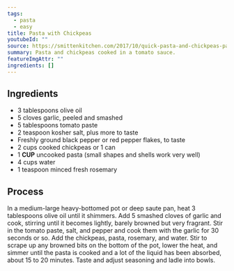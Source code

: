 ```yaml
---
tags:
  - pasta
  - easy
title: Pasta with Chickpeas
youtubeId: ""
source: https://smittenkitchen.com/2017/10/quick-pasta-and-chickpeas-pasta-e-ceci/
summary: Pasta and chickpeas cooked in a tomato sauce.
featureImgAttr: ""
ingredients: []
---
```


## Ingredients

- 3 tablespoons olive oil
- 5 cloves garlic, peeled and smashed
- 5 tablespoons tomato paste
- 2 teaspoon kosher salt, plus more to taste
- Freshly ground black pepper or red pepper flakes, to taste
- 2 cups cooked chickpeas or 1 can
- 1 **CUP** uncooked pasta (small shapes and shells work very well)
- 4 cups water
- 1 teaspoon minced fresh rosemary

## Process

In a medium-large heavy-bottomed pot or deep saute pan, heat 3 tablespoons olive oil until it shimmers. Add 5 smashed cloves of garlic and cook, stirring until it becomes lightly, barely browned but very fragrant. Stir in the tomato paste, salt, and pepper and cook them with the garlic for 30 seconds or so. Add the chickpeas, pasta, rosemary, and water. Stir to scrape up any browned bits on the bottom of the pot, lower the heat, and simmer until the pasta is cooked and a lot of the liquid has been absorbed, about 15 to 20 minutes. Taste and adjust seasoning and ladle into bowls.
